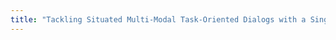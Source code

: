 ```yaml
---
title: "Tackling Situated Multi-Modal Task-Oriented Dialogs with a Single Transformer Model"
---
```

